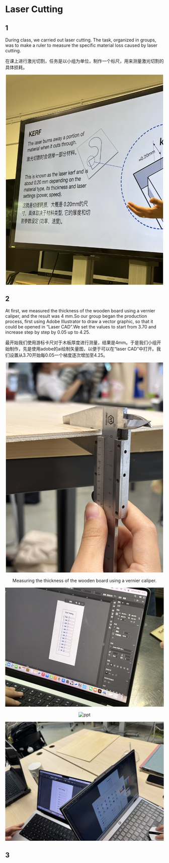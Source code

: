 # Laser Cutting
## 1
During class, we carried out laser cutting. The task, organized in groups, was to make a ruler to measure the specific material loss caused by laser cutting.

在课上进行激光切割，任务是以小组为单位，制作一个标尺，用来测量激光切割的具体损耗。

<p align="center">
<img src="file/ppt.jpg" alt="ppt" width="500"/>
</p>

## 2
At first, we measured the thickness of the wooden board using a vernier caliper, and the result was 4 mm.So our group began the production process, first using Adobe Illustrator to draw a vector graphic, so that it could be opened in “Laser CAD”.We set the values to start from 3.70 and increase step by step by 0.05 up to 4.25.

最开始我们使用游标卡尺对于木板厚度进行测量，结果是4mm。于是我们小组开始制作，先是使用adobe的ai绘制矢量图，以便于可以在“laser CAD”中打开。我们设置从3.70开始每0.05一个梯度逐次增加至4.25。

<p align="center">
<img src="file/量木板厚度.jpg" alt="ppt" width="500"/>
</p>
<p align="center">
Measuring the thickness of the wooden board using a vernier caliper.
</p>



<p align="center">
<img src="file/文件1.jpg" alt="ppt" width="600"/>
</p>

<p align="center">
<img src="file/文件2.jpg" alt="ppt" width="600"/>
</p>

<p align="center">
<img src="file/文件3.jpg" alt="ppt" width="600"/>
</p>

## 3

